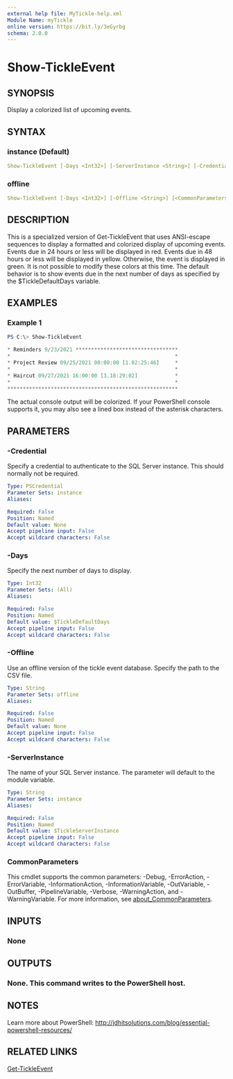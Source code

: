 ```yaml
---
external help file: MyTickle-help.xml
Module Name: myTickle
online version: https://bit.ly/3eGyrbg
schema: 2.0.0
---
```


# Show-TickleEvent

## SYNOPSIS

Display a colorized list of upcoming events.

## SYNTAX

### instance (Default)

```yaml
Show-TickleEvent [-Days <Int32>] [-ServerInstance <String>] [-Credential <PSCredential>] [<CommonParameters>]
```

### offline

```yaml
Show-TickleEvent [-Days <Int32>] [-Offline <String>] [<CommonParameters>]
```

## DESCRIPTION

This is a specialized version of Get-TickleEvent that uses ANSI-escape sequences to display a formatted and colorized display of upcoming events. Events due in 24 hours or less will be displayed in red. Events due in 48 hours or less will be displayed in yellow. Otherwise, the event is displayed in green. It is not possible to modify these colors at this time. The default behavior is to show events due in the next number of days as specified by the $TickleDefaultDays variable.

## EXAMPLES

### Example 1

```powershell
PS C:\> Show-TickleEvent

* Reminders 9/23/2021 *********************************
*                                                     *
* Project Review 09/25/2021 00:00:00 [1.02:25:46]     *
*                                                     *
* Haircut 09/27/2021 16:00:00 [3.18:29:02]            *
*                                                     *
*******************************************************
```

The actual console output will be colorized. If your PowerShell console supports it, you may also see a lined box instead of the asterisk characters.

## PARAMETERS

### -Credential

Specify a credential to authenticate to the SQL Server instance. This should normally not be required.

```yaml
Type: PSCredential
Parameter Sets: instance
Aliases:

Required: False
Position: Named
Default value: None
Accept pipeline input: False
Accept wildcard characters: False
```

### -Days

Specify the next number of days to display.

```yaml
Type: Int32
Parameter Sets: (All)
Aliases:

Required: False
Position: Named
Default value: $TickleDefaultDays
Accept pipeline input: False
Accept wildcard characters: False
```

### -Offline

Use an offline version of the tickle event database. Specify the path to the CSV file.

```yaml
Type: String
Parameter Sets: offline
Aliases:

Required: False
Position: Named
Default value: None
Accept pipeline input: False
Accept wildcard characters: False
```

### -ServerInstance

The name of your SQL Server instance. The parameter will default to the module variable.

```yaml
Type: String
Parameter Sets: instance
Aliases:

Required: False
Position: Named
Default value: $TickleServerInstance
Accept pipeline input: False
Accept wildcard characters: False
```

### CommonParameters

This cmdlet supports the common parameters: -Debug, -ErrorAction, -ErrorVariable, -InformationAction, -InformationVariable, -OutVariable, -OutBuffer, -PipelineVariable, -Verbose, -WarningAction, and -WarningVariable. For more information, see [about_CommonParameters](http://go.microsoft.com/fwlink/?LinkID=113216).

## INPUTS

### None

## OUTPUTS

### None. This command writes to the PowerShell host.

## NOTES

Learn more about PowerShell: http://jdhitsolutions.com/blog/essential-powershell-resources/

## RELATED LINKS

[Get-TickleEvent](Get-TickleEvent.md)
